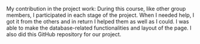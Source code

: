 My contribution in the project work:
During this course, like other group members, I participated in each stage of the project. When I needed help, I got it from the others and in return I helped them as well as I could. I was able to make the database-related functionalities and layout of the page. I also did this GitHub repository for our project.
